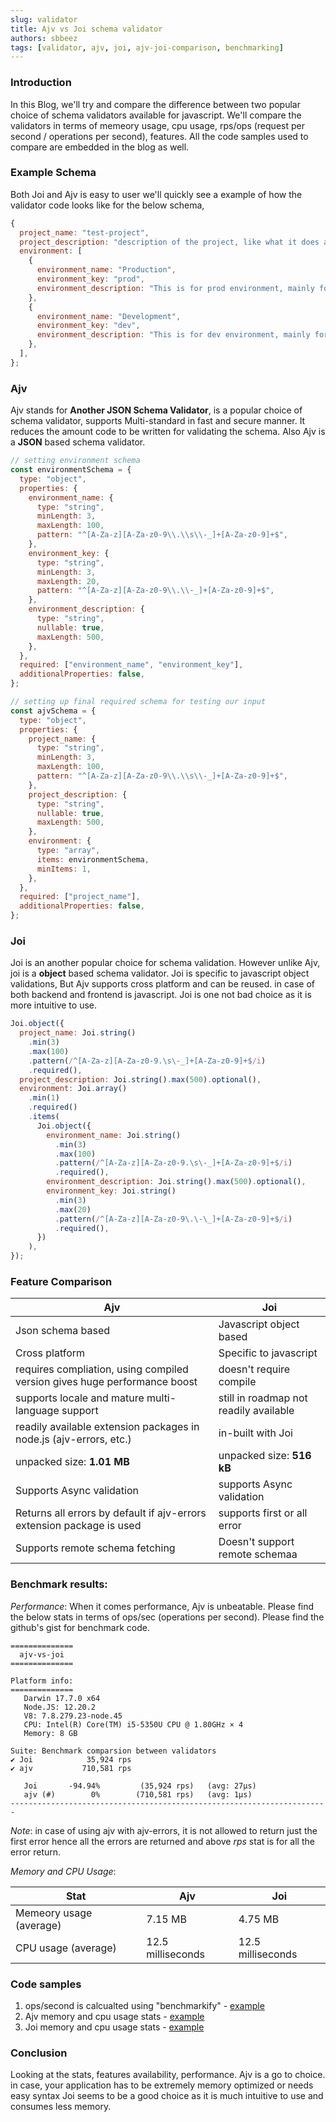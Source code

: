 ```yaml
---
slug: validator
title: Ajv vs Joi schema validator
authors: sbbeez
tags: [validator, ajv, joi, ajv-joi-comparison, benchmarking]
---
```


### Introduction

In this Blog, we'll try and compare the difference between two popular choice of schema validators available for javascript. We'll compare the validators in terms of memeory usage, cpu usage, rps/ops (request per second / operations per second), features. All the code samples used to compare are embedded in the blog as well.

<!--truncate-->

### Example Schema

Both Joi and Ajv is easy to user we'll quickly see a example of how the validator code looks like for the below schema,

```js
{
  project_name: "test-project",
  project_description: "description of the project, like what it does and how much is required",
  environment: [
    {
      environment_name: "Production",
      environment_key: "prod",
      environment_description: "This is for prod environment, mainly for customer facing application",
    },
    {
      environment_name: "Development",
      environment_key: "dev",
      environment_description: "This is for dev environment, mainly for developers and testing application",
    },
  ],
};
```

### Ajv

Ajv stands for **Another JSON Schema Validator**, is a popular choice of schema validator, supports Multi-standard in fast and secure manner. It reduces the amount code to be written for validating the schema. Also Ajv is a **JSON** based schema validator.

```js
// setting environment schema
const environmentSchema = {
  type: "object",
  properties: {
    environment_name: {
      type: "string",
      minLength: 3,
      maxLength: 100,
      pattern: "^[A-Za-z][A-Za-z0-9\\.\\s\\-_]+[A-Za-z0-9]+$",
    },
    environment_key: {
      type: "string",
      minLength: 3,
      maxLength: 20,
      pattern: "^[A-Za-z][A-Za-z0-9\\.\\-_]+[A-Za-z0-9]+$",
    },
    environment_description: {
      type: "string",
      nullable: true,
      maxLength: 500,
    },
  },
  required: ["environment_name", "environment_key"],
  additionalProperties: false,
};

// setting up final required schema for testing our input
const ajvSchema = {
  type: "object",
  properties: {
    project_name: {
      type: "string",
      minLength: 3,
      maxLength: 100,
      pattern: "^[A-Za-z][A-Za-z0-9\\.\\s\\-_]+[A-Za-z0-9]+$",
    },
    project_description: {
      type: "string",
      nullable: true,
      maxLength: 500,
    },
    environment: {
      type: "array",
      items: environmentSchema,
      minItems: 1,
    },
  },
  required: ["project_name"],
  additionalProperties: false,
};
```

### Joi

Joi is an another popular choice for schema validation. However unlike Ajv, joi is a **object** based schema validator. Joi is specific to javascript object validations, But Ajv supports cross platform and can be reused. in case of both backend and frontend is javascript. Joi is one not bad choice as it is more intuitive to use.

```js
Joi.object({
  project_name: Joi.string()
    .min(3)
    .max(100)
    .pattern(/^[A-Za-z][A-Za-z0-9.\s\-_]+[A-Za-z0-9]+$/i)
    .required(),
  project_description: Joi.string().max(500).optional(),
  environment: Joi.array()
    .min(1)
    .required()
    .items(
      Joi.object({
        environment_name: Joi.string()
          .min(3)
          .max(100)
          .pattern(/^[A-Za-z][A-Za-z0-9.\s\-_]+[A-Za-z0-9]+$/i)
          .required(),
        environment_description: Joi.string().max(500).optional(),
        environment_key: Joi.string()
          .min(3)
          .max(20)
          .pattern(/^[A-Za-z][A-Za-z0-9\.\-\_]+[A-Za-z0-9]+$/i)
          .required(),
      })
    ),
});
```

### Feature Comparison

| Ajv                                                                       | Joi                                    |
| ------------------------------------------------------------------------- | -------------------------------------- |
| Json schema based                                                         | Javascript object based                |
| Cross platform                                                            | Specific to javascript                 |
| requires compliation, using compiled version gives huge performance boost | doesn't require compile                |
| supports locale and mature multi-language support                         | still in roadmap not readily available |
| readily available extension packages in node.js (ajv-errors, etc.)        | in-built with Joi                      |
| unpacked size: **1.01 MB**                                                | unpacked size: **516 kB**              |
| Supports Async validation                                                 | supports Async validation              |
| Returns all errors by default if ajv-errors extension package is used     | supports first or all error            |
| Supports remote schema fetching                                           | Doesn't support remote schemaa         |

### Benchmark results:

_Performance_:
When it comes performance, Ajv is unbeatable. Please find the below stats in terms of ops/sec (operations per second). Please find the github's gist for benchmark code.

```
==============
  ajv-vs-joi
==============

Platform info:
==============
   Darwin 17.7.0 x64
   Node.JS: 12.20.2
   V8: 7.8.279.23-node.45
   CPU: Intel(R) Core(TM) i5-5350U CPU @ 1.80GHz × 4
   Memory: 8 GB

Suite: Benchmark comparsion between validators
✔ Joi            35,924 rps
✔ ajv           710,581 rps

   Joi       -94.94%         (35,924 rps)   (avg: 27μs)
   ajv (#)        0%        (710,581 rps)   (avg: 1μs)
-----------------------------------------------------------------------
```

_Note_: in case of using ajv with ajv-errors, it is not allowed to return just the first error hence all the errors are returned and above _rps_ stat is for all the error return.

_Memory and CPU Usage_:

| Stat                    | Ajv               | Joi               |
| ----------------------- | ----------------- | ----------------- |
| Memeory usage (average) | 7.15 MB           | 4.75 MB           |
| CPU usage (average)     | 12.5 milliseconds | 12.5 milliseconds |

### Code samples

1. ops/second is calcualted using "benchmarkify" - [example](https://gist.github.com/sbbeez/6c8ceb3d54aa725c689d9143d3cd2ed6)
2. Ajv memory and cpu usage stats - [example](https://gist.github.com/sbbeez/7614ee5fb14cbfecc2544d818cbbcc40)
3. Joi memory and cpu usage stats - [example](https://gist.github.com/sbbeez/fec324f45d838bdd8722fc584434afb0)

### Conclusion

Looking at the stats, features availability, performance. Ajv is a go to choice. in case, your application has to be extremely memory optimized or needs easy syntax Joi seems to be a good choice as it is much intuitive to use and consumes less memory.
